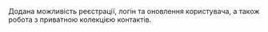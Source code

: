 Додана можливість реєстрації, логін та оновлення користувача, а також робота з приватною колекцією контактів.

